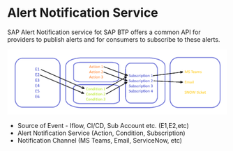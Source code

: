 # Alert Notification Service

SAP Alert Notification service fot SAP BTP offers a common API for providers to publish alerts and for consumers to subscribe to these alerts.

![](AlertNotificationService.png)

- Source of Event - Iflow, CI/CD, Sub Account etc. (E1,E2,etc)
- Alert Notification Service (Action, Condition, Subscription)
- Notification Channel (MS Teams, Email, ServiceNow, etc)

